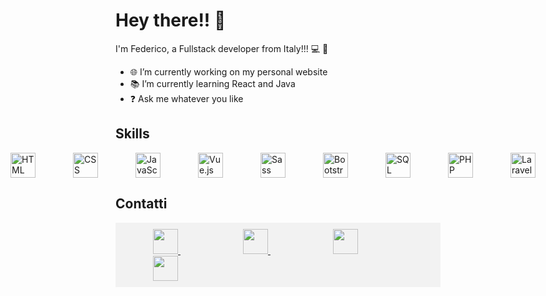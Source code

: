 # Hey there!! 👋

I'm Federico, a Fullstack developer from Italy!!! 💻 🚀

- 🌐 I’m currently working on my personal website
- 📚 I’m currently learning React and Java
- ❓ Ask me whatever you like

## Skills

<div style="display: flex; align-items: center; justify-content: center; gap: 20px">
  <img src="https://img.icons8.com/color/30/000000/html-5.png" alt="HTML" style="width: 40px; margin-inline: 20px;"/>
  <img src="https://img.icons8.com/color/30/000000/css3.png" alt="CSS" style="width: 40px; margin-inline: 20px;"/>
  <img src="https://img.icons8.com/color/30/000000/javascript.png" alt="JavaScript" style="width: 40px; margin-inline: 20px;"/>
  <img src="https://img.icons8.com/color/30/000000/vue-js.png" alt="Vue.js" style="width: 40px; margin-inline: 20px;"/>
  <img src="https://img.icons8.com/color/30/000000/sass.png" alt="Sass" style="width: 40px; margin-inline: 20px;"/>
  <img src="https://img.icons8.com/color/30/000000/bootstrap.png" alt="Bootstrap" style="width: 40px; margin-inline: 20px;"/>
  <img src="https://img.icons8.com/color/30/000000/sql.png" alt="SQL" style="width: 40px; margin-inline: 20px;"/>
  <img src="https://img.icons8.com/officel/30/000000/php-logo.png" alt="PHP" style="width: 40px; margin-inline: 20px;"/>
  <img src="https://cdn4.iconfinder.com/data/icons/logos-and-brands/512/194_Laravel_logo_logos-256.png" alt="Laravel" style="width: 40px; margin-inline: 20px;"/>
</div>

## Contatti

  <div style="background-color: #f2f2f2; padding: 10px; width:500px;">
            <a href="mailto:federicocet@gmail.com" style="margin-inline: 50px;">
                <img src="https://cdn2.iconfinder.com/data/icons/social-media-2259/512/gmail-256.png"
                    style="width: 40px;" />
            </a>
            <a href="https://www.linkedin.com/in/federico-ceteroni-dev" style="margin-inline: 50px;">
                <img src="https://cdn4.iconfinder.com/data/icons/socialcones/508/LinkedIn-256.png"
                    style=" width: 40px;" />
            </a>
            <a href="https://www.instagram.com/fedekh_/" style="margin-inline: 50px;">
                <img src="https://cdn3.iconfinder.com/data/icons/2018-social-media-logotypes/1000/2018_social_media_popular_app_logo_instagram-512.png"
                    style="width: 40px;" />
            </a>
            <a href="https://ornate-frangollo-e1a120.netlify.app/" style="margin-inline: 50px;">
                <img src="https://cdn4.iconfinder.com/data/icons/Milanioom_Icon_set/PNG/PC.png"
                    style="width: 40px;" />
            </a>
    </div>
     
      
      



